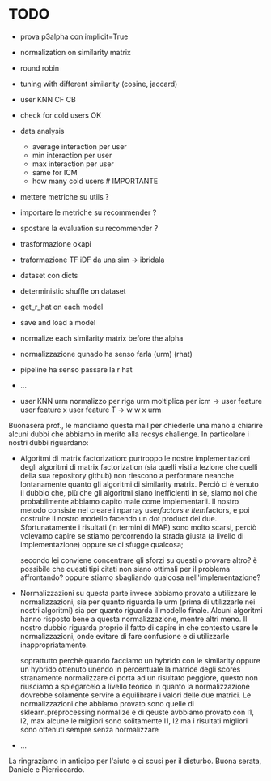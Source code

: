 # TODO

- prova p3alpha con implicit=True






- normalization on similarity matrix
- round robin
- tuning with different similarity (cosine, jaccard)
- user KNN CF CB

- check for cold users OK
- data analysis
    - average interaction per user
    - min interaction per user
    - max interaction per user
    - same for ICM
    - how many cold users # IMPORTANTE

- mettere metriche su utils ?
- importare le metriche su recommender ?
- spostare la evaluation su recommender ?

- trasformazione okapi
- traformazione TF iDF da una sim -> ibridala 


- dataset con dicts
- deterministic shuffle on dataset
- get_r_hat on each model
- save and load a model
- normalize each similarity matrix before the alpha 



- normalizzazione qunado ha senso farla (urm) (rhat)
- pipeline ha senso passare la r hat
- ...


- user KNN
urm normalizzo per riga
urm moltiplica per icm -> user feature
user feature x user feature T -> w
w x urm


Buonasera prof.,
le mandiamo questa mail per chiederle una mano a chiarire alcuni dubbi che abbiamo in merito alla recsys challenge.
In particolare i nostri dubbi riguardano:
- Algoritmi di matrix factorization:
    purtroppo le nostre implementazioni degli algoritmi di matrix factorization (sia quelli visti a lezione che quelli della sua repository github) non riescono a
    performare neanche lontanamente quanto gli algoritmi di similarity matrix. Perciò ci è venuto il dubbio che, più che gli algoritmi siano inefficienti in sè,
    siamo noi che probabilmente abbiamo capito male come implementarli.
    Il nostro metodo consiste nel creare i nparray user*factors e item*factors, e poi costruire il nostro modello facendo un dot product dei due.
    Sfortunatamente i risultati (in termini di MAP) sono molto scarsi, perciò volevamo capire se stiamo percorrendo la strada giusta (a livello di implementazione)
    oppure se ci sfugge qualcosa;

    secondo lei conviene concentrare gli sforzi su questi o provare altro? è possibile che questi tipi citati non siano ottimali per il problema affrontando? oppure stiamo sbagliando qualcosa nell'implementazione?
    
- Normalizzazioni
    su questa parte invece abbiamo provato a utilizzare le normalizzazioni, sia per quanto riguarda le urm (prima di utilizzarle nei nostri algoritmi) sia per 
    quanto riguarda il modello finale. Alcuni algoritmi hanno risposto bene a questa normalizzazione, mentre altri meno. Il nostro dubbio riguarda proprio il fatto
    di capire in che contesto usare le normalizzazioni, onde evitare di fare confusione e di utilizzarle inappropriatamente.

    soprattutto perchè quando facciamo un hybrido con le similarity oppure un hybrido ottenuto unendo in percentuale la matrice degli scores stranamente normalizzare ci porta ad un risultato peggiore, questo non riusciamo a spiegarcelo a livello teorico in quanto la normalizzazione dovrebbe solamente servire a equilibrare i valori delle due matrici. Le normalizzazioni che abbiamo provato sono quelle di sklearn.preprocessing normalize e di qeuste avbbiamo provato con l1, l2, max alcune le migliori sono solitamente l1, l2 ma i risultati migliori sono ottenuti sempre senza normalizzare

    
    
- ...

La ringraziamo in anticipo per l'aiuto e ci scusi per il disturbo.
Buona serata,
Daniele e Pierriccardo.